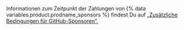 Informationen zum Zeitpunkt der Zahlungen von {% data variables.product.prodname_sponsors %} findest Du auf „[Zusätzliche Bedingungen für GitHub-Sponsoren".](/github/site-policy/github-sponsors-additional-terms#43-payment-timing)
